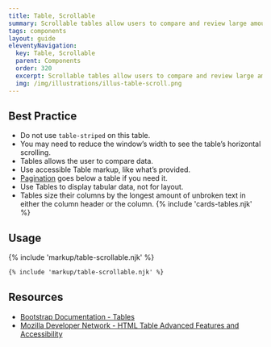 ```yaml
---
title: Table, Scrollable
summary: Scrollable tables allow users to compare and review large amounts of data unrestricted by window size.
tags: components
layout: guide
eleventyNavigation:
  key: Table, Scrollable
  parent: Components
  order: 320
  excerpt: Scrollable tables allow users to compare and review large amounts of data unrestricted by window size.
  img: /img/illustrations/illus-table-scroll.png
---
```


## Best Practice

- Do not use `table-striped` on this table.
- You may need to reduce the window’s width to see the table’s horizontal scrolling.
- Tables allows the user to compare data.
- Use accessible Table markup, like what’s provided.
- [Pagination](/components/pagination) goes below a table if you need it.
- Use Tables to display tabular data, not for layout.
- Tables size their columns by the longest amount of unbroken text in either the column header or the column.
{% include 'cards-tables.njk' %}

## Usage

{% include 'markup/table-scrollable.njk' %}

```html
{% include 'markup/table-scrollable.njk' %}
```

## Resources

- [Bootstrap Documentation - Tables](https://getbootstrap.com/docs/5.3/content/tables/)
- [Mozilla Developer Network - HTML Table Advanced Features and Accessibility](https://developer.mozilla.org/en-US/docs/Learn/HTML/Tables/Advanced)
